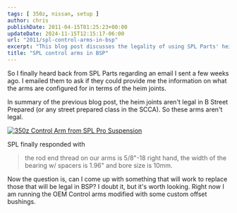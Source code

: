 ```yaml
---
tags: [ 350z, nissan, setup ]
author: chris
publishDate: 2011-04-15T01:25:23+00:00
updateDate: 2024-11-15T12:15:17-06:00
url: "2011/spl-control-arms-in-bsp"
excerpt: "This blog post discusses the legality of using SPL Parts' heim joints in Street Prepared racing, and explores potential legal alternatives."
title: "SPL control arms in BSP"
---
```


So I finally heard back from SPL Parts regarding an email I sent a few weeks ago. I emailed them to ask if they could provide me the information on what the arms are configured for in terms of the heim joints.

In summary of the previous blog post, the heim joints aren't legal in B Street Prepared (or any street prepared class in the SCCA). So these arms aren't legal.

<a href="https://www.flickr.com/photos/17726343@N00/5513796701/"><img border="0" alt="350z Control Arm from SPL Pro Suspension" src="https://static.flickr.com/5293/5513796701_f2ee5a4d25.jpg" /></a>

SPL finally responded with
  <blockquote>   the rod end thread on our arms is 5/8"-18 right hand, the width of the bearing w/ spacers is 1.96" and bore size is 10mm.</blockquote>  
Now the question is, can I come up with something that will work to replace those that will be legal in BSP? I doubt it, but it's worth looking. Right now I am running the OEM Control arms modified with some custom offset bushings.
